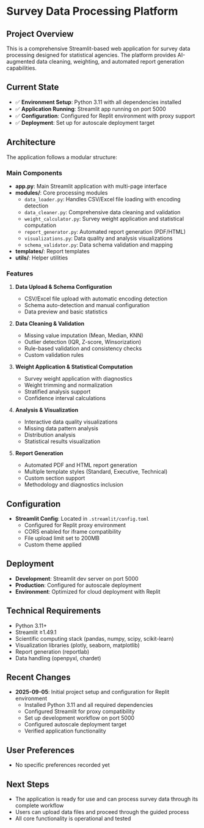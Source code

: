 # Survey Data Processing Platform

## Project Overview
This is a comprehensive Streamlit-based web application for survey data processing designed for statistical agencies. The platform provides AI-augmented data cleaning, weighting, and automated report generation capabilities.

## Current State
- ✅ **Environment Setup**: Python 3.11 with all dependencies installed
- ✅ **Application Running**: Streamlit app running on port 5000
- ✅ **Configuration**: Configured for Replit environment with proxy support
- ✅ **Deployment**: Set up for autoscale deployment target

## Architecture
The application follows a modular structure:

### Main Components
- **app.py**: Main Streamlit application with multi-page interface
- **modules/**: Core processing modules
  - `data_loader.py`: Handles CSV/Excel file loading with encoding detection
  - `data_cleaner.py`: Comprehensive data cleaning and validation
  - `weight_calculator.py`: Survey weight application and statistical computation
  - `report_generator.py`: Automated report generation (PDF/HTML)
  - `visualizations.py`: Data quality and analysis visualizations
  - `schema_validator.py`: Data schema validation and mapping
- **templates/**: Report templates
- **utils/**: Helper utilities

### Features
1. **Data Upload & Schema Configuration**
   - CSV/Excel file upload with automatic encoding detection
   - Schema auto-detection and manual configuration
   - Data preview and basic statistics

2. **Data Cleaning & Validation**
   - Missing value imputation (Mean, Median, KNN)
   - Outlier detection (IQR, Z-score, Winsorization)
   - Rule-based validation and consistency checks
   - Custom validation rules

3. **Weight Application & Statistical Computation**
   - Survey weight application with diagnostics
   - Weight trimming and normalization
   - Stratified analysis support
   - Confidence interval calculations

4. **Analysis & Visualization**
   - Interactive data quality visualizations
   - Missing data pattern analysis
   - Distribution analysis
   - Statistical results visualization

5. **Report Generation**
   - Automated PDF and HTML report generation
   - Multiple template styles (Standard, Executive, Technical)
   - Custom section support
   - Methodology and diagnostics inclusion

## Configuration
- **Streamlit Config**: Located in `.streamlit/config.toml`
  - Configured for Replit proxy environment
  - CORS enabled for iframe compatibility
  - File upload limit set to 200MB
  - Custom theme applied

## Deployment
- **Development**: Streamlit dev server on port 5000
- **Production**: Configured for autoscale deployment
- **Environment**: Optimized for cloud deployment with Replit

## Technical Requirements
- Python 3.11+
- Streamlit ≥1.49.1
- Scientific computing stack (pandas, numpy, scipy, scikit-learn)
- Visualization libraries (plotly, seaborn, matplotlib)
- Report generation (reportlab)
- Data handling (openpyxl, chardet)

## Recent Changes
- **2025-09-05**: Initial project setup and configuration for Replit environment
  - Installed Python 3.11 and all required dependencies
  - Configured Streamlit for proxy compatibility
  - Set up development workflow on port 5000
  - Configured autoscale deployment target
  - Verified application functionality

## User Preferences
- No specific preferences recorded yet

## Next Steps
- The application is ready for use and can process survey data through its complete workflow
- Users can upload data files and proceed through the guided process
- All core functionality is operational and tested